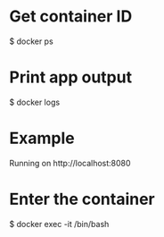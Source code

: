 # Get container ID
$ docker ps

# Print app output
$ docker logs <container id>

# Example
Running on http://localhost:8080

# Enter the container
$ docker exec -it <container id> /bin/bash
